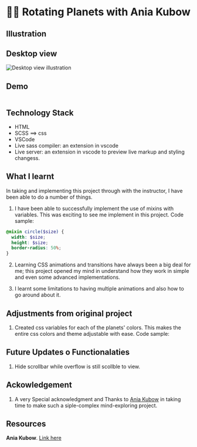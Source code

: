# 🚀🚀 Rotating Planets with Ania Kubow

## Illustration

## Desktop view

![Desktop view illustration]()

## Demo

![]()

## Technology Stack

- HTML
- SCSS ==> css
- VSCode
- Live sass compiler: an extension in vscode
- Live server: an extension in vscode to preview live markup and styling changess.

## What I learnt

In taking and implementing this project through with the instructor, I have been able to do a number of things.

1. I have been able to successfully implement the use of mixins with variables. This was exciting to see me implement in this project. Code sample:

```scss
@mixin circle($size) {
  width: $size;
  height: $size;
  border-radius: 50%;
}
```

2. Learning CSS animations and transitions have always been a big deal for me; this project opened my mind in understand how they work in simple and even some advanced implementations.

3. I learnt some limitations to having multiple animations and also how to go around about it.

## Adjustments from original project

1. Created css variables for each of the planets' colors. This makes the entire css colors and theme adjustable with ease. Code sample:

## Future Updates o Functionalaties

1. Hide scrollbar while overflow is still scollble to view.

## Ackowledgement

1. A very Special acknowledgment and Thanks to [Ania Kubow](https://www.instagram.com/aniakubow) in taking time to make such a siple-complex mind-exploring project.

## Resources

**Ania Kubow**. [Link here](https://www.youtube.com/c/AniaKub%C3%B3w)

